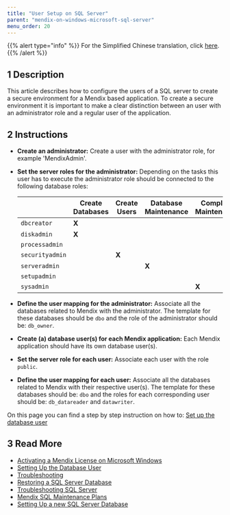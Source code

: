```yaml
---
title: "User Setup on SQL Server"
parent: "mendix-on-windows-microsoft-sql-server"
menu_order: 20
---
```


{{% alert type="info" %}}
For the Simplified Chinese translation, click [here](https://cdn.mendix.tencent-cloud.com/documentation/).
{{% /alert %}}

## 1 Description

This article describes how to configure the users of a SQL server to create a secure environment for a Mendix based application.
To create a secure environment it is important to make a clear distinction between an user with an administrator role and a regular user of the application.

## 2 Instructions

*   **Create an administrator:** Create a user with the administrator role, for example 'MendixAdmin'.
*   **Set the server roles for the administrator:** Depending on the tasks this user has to execute the administrator role should be connected to the following database roles:

    | | Create Databases | Create Users | Database Maintenance | Complete Maintenance |
    | --- | --- | --- | --- | --- |
    | `dbcreator` | **X** |  |  | |
    | `diskadmin` | **X** |  |  | |
    | `processadmin` |  |  |  | |
    | `securityadmin` | | **X** |  | |
    | `serveradmin` |  |  | **X** | |
    | `setupadmin` |  |  |  | |
    | `sysadmin` |  |  |  | **X** |

*   **Define the user mapping for the administrator:** Associate all the databases related to Mendix with the administrator. The template for these databases should be `dbo` and the role of the administrator should be: `db_owner`.
*   **Create (a) database user(s) for each Mendix application:** Each Mendix application should have its own database user(s).
*   **Set the server role for each user:** Associate each user with the role `public`.
*   **Define the user mapping for each user:** Associate all the databases related to Mendix with their respective user(s). The template for these databases should be: `dbo` and the roles for each corresponding user should be: `db_datareader` and `datawriter`.

On this page you can find a step by step instruction on how to: [Set up the database user](setting-up-the-database-user)

## 3 Read More

*   [Activating a Mendix License on Microsoft Windows](activate-a-mendix-license-on-microsoft-windows)
*   [Setting Up the Database User](setting-up-the-database-user)
*   [Troubleshooting](troubleshooting-iis)
*   [Restoring a SQL Server Database](restoring-a-sql-server-database)
*   [Troubleshooting SQL Server](troubleshooting-sql-server)
*   [Mendix SQL Maintenance Plans](mendix-sql-maintenance-plans)
*   [Setting Up a new SQL Server Database](setting-up-a-new-sql-server-database)
